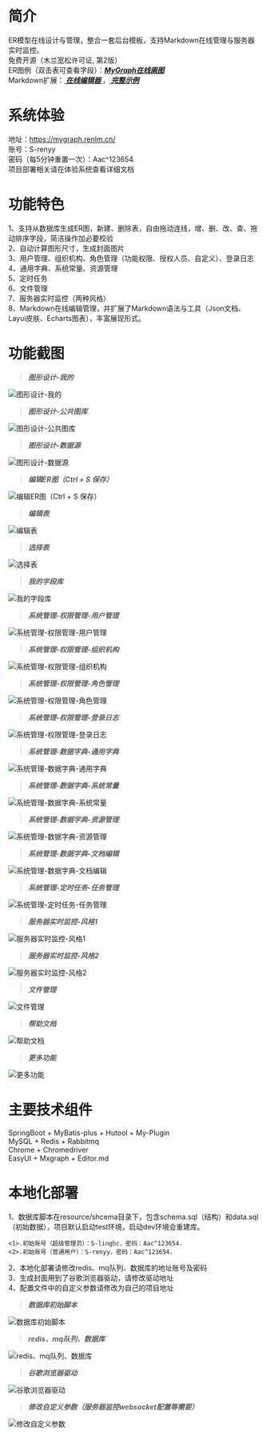 # 简介
ER模型在线设计与管理，整合一套后台模板，支持Markdown在线管理与服务器实时监控。  
免费开源（木兰宽松许可证, 第2版）  
ER图例（双击表可查看字段）：___<a href="https://mygraph.renlm.cn/graph/viewer?uuid=198124BBCF284A40BB24CA315A7B8E36&headless=false&fitWindow=false" target="_blank">MyGraph在线画图</a>___  
Markdown扩展：___<a href="https://mygraph.renlm.cn/static/markdown/editor.md-1.5.0/examples/custom-extras.html?fullscreen=true" target="_blank"> 在线编辑器 </a>___，___<a href="https://mygraph.renlm.cn/static/markdown/editor.md-1.5.0/examples/index.html" target="_blank"> 完整示例 </a>___

# 系统体验
地址：<a href="https://mygraph.renlm.cn/" target="_blank">https://mygraph.renlm.cn/</a>  
账号：S-renyy  
密码（每5分钟重置一次）：Aac^123654.  
项目部署相关请在体验系统查看详细文档

# 功能特色
1、支持从数据库生成ER图，新建、删除表，自由拖动连线，增、删、改、查、拖动排序字段，简洁操作加必要校验  
2、自动计算图形尺寸，生成封面图片  
3、用户管理、组织机构、角色管理（功能权限、授权人员、自定义）、登录日志  
4、通用字典、系统常量、资源管理  
5、定时任务  
6、文件管理  
7、服务器实时监控（两种风格）  
8、Markdown在线编辑管理，并扩展了Markdown语法与工具（Json文档、Layui皮肤、Echarts图表），丰富展现形式。  

# 功能截图
> ___图形设计-我的___

![图形设计-我的](https://renlm.cn/images/demo/1.png "图形设计-我的")

> ___图形设计-公共图库___

![图形设计-公共图库](https://renlm.cn/images/demo/2.png "图形设计-公共图库")

> ___图形设计-数据源___

![图形设计-数据源](https://renlm.cn/images/demo/3.png "图形设计-数据源")

> ___编辑ER图（Ctrl + S 保存）___

![编辑ER图（Ctrl + S 保存）](https://renlm.cn/images/demo/4.png "编辑ER图（Ctrl + S 保存）")

> ___编辑表___

![编辑表](https://renlm.cn/images/demo/5.png "编辑表")

> ___选择表___

![选择表](https://renlm.cn/images/demo/6.png "选择表")

> ___我的字段库___

![我的字段库](https://renlm.cn/images/demo/7.png "我的字段库")

> ___系统管理-权限管理-用户管理___

![系统管理-权限管理-用户管理](https://renlm.cn/images/demo/8.png "系统管理-权限管理-用户管理")

> ___系统管理-权限管理-组织机构___

![系统管理-权限管理-组织机构](https://renlm.cn/images/demo/9.png "系统管理-权限管理-组织机构")

> ___系统管理-权限管理-角色管理___

![系统管理-权限管理-角色管理](https://renlm.cn/images/demo/10.png "系统管理-权限管理-角色管理")

> ___系统管理-权限管理-登录日志___

![系统管理-权限管理-登录日志](https://renlm.cn/images/demo/11.png "系统管理-权限管理-登录日志")

> ___系统管理-数据字典-通用字典___

![系统管理-数据字典-通用字典](https://renlm.cn/images/demo/12.png "系统管理-数据字典-通用字典")

> ___系统管理-数据字典-系统常量___

![系统管理-数据字典-系统常量](https://renlm.cn/images/demo/13.png "系统管理-数据字典-系统常量")

> ___系统管理-数据字典-资源管理___

![系统管理-数据字典-资源管理](https://renlm.cn/images/demo/14.png "系统管理-数据字典-资源管理")

> ___系统管理-数据字典-文档编辑___

![系统管理-数据字典-文档编辑](https://renlm.cn/images/demo/15.png "系统管理-数据字典-文档编辑")

> ___系统管理-定时任务-任务管理___

![系统管理-定时任务-任务管理](https://renlm.cn/images/demo/16.png "系统管理-定时任务-任务管理")

> ___服务器实时监控-风格1___

![服务器实时监控-风格1](https://renlm.cn/images/demo/17.png "服务器实时监控-风格1")

> ___服务器实时监控-风格2___

![服务器实时监控-风格2](https://renlm.cn/images/demo/18.png "服务器实时监控-风格2")

> ___文件管理___

![文件管理](https://renlm.cn/images/demo/19.png "文件管理")

> ___帮助文档___

![帮助文档](https://renlm.cn/images/demo/20.png "帮助文档")

> ___更多功能___

![更多功能](https://renlm.cn/images/demo/21.png "更多功能")

# 主要技术组件
SpringBoot + MyBatis-plus + Hutool + My-Plugin  
MySQL + Redis + Rabbitmq  
Chrome + Chromedriver  
EasyUI + Mxgraph + Editor.md

# 本地化部署
1、数据库脚本在resource/shcema目录下，包含schema.sql（结构）和data.sql（初始数据），项目默认启动test环境，启动dev环境会重建库。
```
<1>.初始账号（超级管理员）：S-linghc，密码：Aac^123654.
<2>.初始账号（普通用户）：S-renyy，密码：Aac^123654.
```
2、本地化部署请修改redis、mq队列、数据库的地址账号及密码  
3、生成封面用到了谷歌浏览器驱动，请修改驱动地址  
4、配置文件中的自定义参数请修改为自己的项目地址  

> ___数据库初始脚本___

![数据库初始脚本](https://renlm.cn/images/demo/100.png "数据库初始脚本")

> ___redis、mq队列、数据库___

![redis、mq队列、数据库](https://renlm.cn/images/demo/102.png "redis、mq队列、数据库")

> ___谷歌浏览器驱动___

![谷歌浏览器驱动](https://renlm.cn/images/demo/103.png "谷歌浏览器驱动")

> ___修改自定义参数（服务器监控websocket配置等需要）___

![修改自定义参数](https://renlm.cn/images/demo/101.png "修改自定义参数")